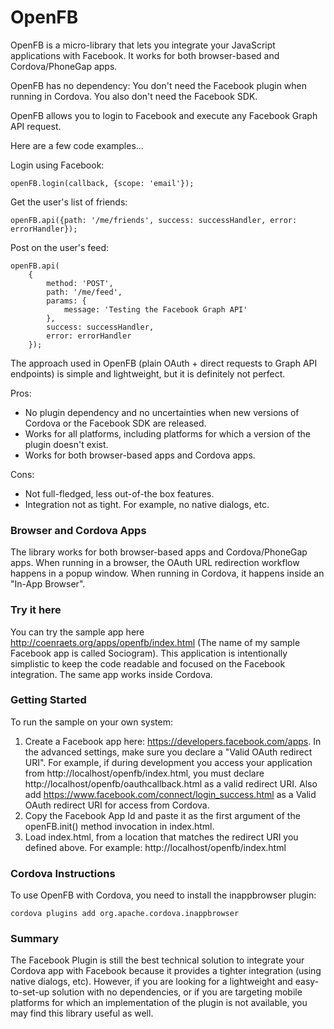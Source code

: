 # OpenFB #

OpenFB is a micro-library that lets you integrate your JavaScript applications with Facebook. It works for both browser-based and Cordova/PhoneGap apps.

OpenFB has no dependency: You don't need the Facebook plugin when running in Cordova. You also don't need the Facebook SDK.

OpenFB allows you to login to Facebook and execute any Facebook Graph API request.

Here are a few code examples...

Login using Facebook:

    openFB.login(callback, {scope: 'email'});

Get the user's list of friends:

    openFB.api({path: '/me/friends', success: successHandler, error: errorHandler});

Post on the user's feed:

    openFB.api(
        {
            method: 'POST',
            path: '/me/feed',
            params: {
                message: 'Testing the Facebook Graph API'
            },
            success: successHandler,
            error: errorHandler
        });

The approach used in OpenFB (plain OAuth + direct requests to Graph API endpoints) is simple and lightweight, but it is definitely not perfect.

Pros:
- No plugin dependency and no uncertainties when new versions of Cordova or the Facebook SDK are released.
- Works for all platforms, including platforms for which a version of the plugin doesn't exist. 
- Works for both browser-based apps and Cordova apps.

Cons:
- Not full-fledged, less out-of-the box features.
- Integration not as tight. For example, no native dialogs, etc.

### Browser and Cordova Apps ###
The library works for both browser-based apps and Cordova/PhoneGap apps. When running in a browser, the OAuth URL redirection workflow happens in a popup window. When running in Cordova, it happens inside an "In-App Browser".

### Try it here ###
You can try the sample app here http://coenraets.org/apps/openfb/index.html (The name of my sample Facebook app is called Sociogram). This application is intentionally simplistic to keep the code readable and focused on the Facebook integration. The same app works inside Cordova.

### Getting Started ###
To run the sample on your own system:

1. Create a Facebook app here: https://developers.facebook.com/apps. In the advanced settings, make sure you declare a "Valid OAuth redirect URI". For example, if during development you access your application from http://localhost/openfb/index.html, you must declare http://localhost/openfb/oauthcallback.html as a valid redirect URI. Also add https://www.facebook.com/connect/login_success.html as a Valid OAuth redirect URI for access from Cordova.
2. Copy the Facebook App Id and paste it as the first argument of the openFB.init() method invocation in index.html.
3. Load index.html, from a location that matches the redirect URI you defined above. For example: http://localhost/openfb/index.html


### Cordova Instructions ###

To use OpenFB with Cordova, you need to install the inappbrowser plugin:

```
cordova plugins add org.apache.cordova.inappbrowser
```

### Summary ###

The Facebook Plugin is still the best technical solution to integrate your Cordova app with Facebook because it provides a tighter integration (using native dialogs, etc). However, if you are looking for a lightweight and easy-to-set-up solution with no dependencies, or if you are targeting mobile platforms for which an implementation of the plugin is not available, you may find this library useful as well.

